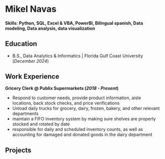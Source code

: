 # Mikel Navas

#### Skills: Python, SQL, Excel & VBA, PowerBI, Bilingual spanish, Data modeling, Data analysis, data visualization

## Education			        		
- B.S., Data Analytics & Informatics | Florida Gulf Coast University (_December 2024_)

## Work Experience
**Gricery Clerk @ Publix Supermarkets (_2018 - Present_)**
- Respond to customer needs, provide product information, aisle locations, back stock checks, and price verifications
- Unload daily trucks for grocery, dairy, frozen, bakery, and other relevant departments
- maintain a FIFO inventory system by making sure shelves are properly stocked and rotated by date
- responsible for daily and scheduled inventory counts, as well as accounting for damaged and donated goods in the dairy department
## Projects
### 
